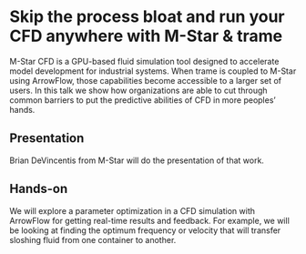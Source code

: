 # Skip the process bloat and run your CFD anywhere with M-Star & trame

M-Star CFD is a GPU-based fluid simulation tool designed to accelerate model development for industrial systems. When trame is coupled to M-Star using ArrowFlow, those capabilities become accessible to a larger set of users. In this talk we show how organizations are able to cut through common barriers to put the predictive abilities of CFD in more peoples’ hands.

## Presentation

Brian DeVincentis from M-Star will do the presentation of that work.

## Hands-on

We will explore a parameter optimization in a CFD simulation with ArrowFlow for getting real-time results and feedback. For example, we will be looking at finding the optimum frequency or velocity that will transfer sloshing fluid from one container to another.